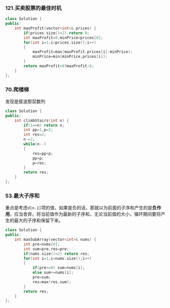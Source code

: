 ### 121.买卖股票的最佳时机
```cpp
class Solution {
public:
    int maxProfit(vector<int>& prices) {
        if(prices.size()<2) return 0;
        int maxProfit=0,minPrice=prices[0];
        for(int i=1;i<prices.size();i++)
        {
            maxProfit=max(maxProfit,prices[i]-minPrice);
            minPrice=min(minPrice,prices[i]);
        }
        return maxProfit>0?maxProfit:0;
    }
};
```
### 70.爬楼梯
发现是斐波那契数列
```cpp
class Solution {
public:
    int climbStairs(int n) {
        if(1==n) return n;
        int pp=1,p=2;
        int res=2;
        n-=2;
        while(n--)
        {
            res=pp+p;
            pp=p;
            p=res;
        }
        return res;
    }
};
```
### 53.最大子序和
重点是考虑`d[n-1]`项的值，如果是负的话，那就以为前面的子序和产生的是**负作用**，应当舍弃，将当前值作为最新的子序和，无论当前值的大小，循环期间要将产生的最大的子序和保留下来。
```cpp
class Solution {
public:
    int maxSubArray(vector<int>& nums) {
        int pre=nums[0];
        int sum=pre,res=pre;
        if(nums.size()<2) return res;
        for(int i=1;i<nums.size();i++)
        {
            if(pre<=0) sum=nums[i];
            else sum+=nums[i];
            pre=sum;
            res=max(res,sum);
        }
        return res;
    }
};
```